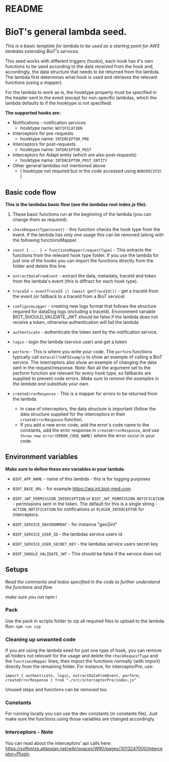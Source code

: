 # README

# BioT's general lambda seed.

_This is a basic template for lambda to be used as a starting point for AWS lambdas extending BioT's services._

This seed works with different triggers (hooks), each hook has it's own functions to be used according to the data received from the hook and, accordingly, the data structure that needs to be returned from the lambda. The lambda first determines what hook is used and retrieves the relevant functions (using a mapper).

For the lambda to work as is, the hooktype property must be specified in the header sent in the event (except for non-specific lambdas, which the lambda defaults to if the hooktype is not specified).

**The supported hooks are:**

- Notifications - notification services
  - hooktype name: `NOTIFICATION`
- Interceptors for pre-requests
  - hooktype name: `INTERCEPTOR_PRE`
- Interceptors for post-requests
  - hooktype name: `INTERCEPTOR_POST`
- Interceptors for Adapt entity (which are also post-requests)
  - hooktype name: `INTERCEPTOR_POST_ENTITY`
- Other general lambdas not mentioned above
  - ( hooktype not required but in the code accessed using `NONSPECIFIC` )

## Basic code flow

**This is the lambdas basic flow (see the lambdas root index.js file):**

1. These basic functions run at the beginning of the lambda (you can change them as required):

- `checkRequestType(event)` - this function checks the hook type from the event. If the lambda has only one usage this can be removed (along with the following functionsMapper.

- `const { ... } = functionsMapper[requestType]` - This extracts the functions from the relevant hook type folder. If you use the lambda for just one of the hooks you can import the functions directly from the folder and delete this line.

- `extractDataFromEvent` - extract the data, metadata, traceId and token from the lambda's event (this is diffract for each hook type).

- `traceId = eventTraceId || (await getTraceId())` - get a traceId from the event (or fallback to a traceId from a BioT service)

- `configureLogger` - creating new logs format that follows the structure required for dataDog logs (including a traceId). Environment variable BIOT_SHOULD_VALIDATE_JWT should be false if the lambda does not receive a token, otherwise authentication will fail the lambda

- `authenticate` - authenticate the token sent by the notification service.

- `login` - login the lambda (service user) and get a token

- `perform` - This is where you write your code. The `perform` functions typically call `datacallToAPIExample` to show an example of calling a BioT service. The interceptors also show an example of changing the data sent in the request/response.
  Note: Not all the argument set to the perform function are relevant for every hook type, so fallbacks are supplied to prevent code errors.
  _Make sure to remove the examples in the lambda and substitute your own._

- `createErrorResponse` - This is a mapper for errors to be returned from the lambda.
  - In case of interceptors, the data structure is important (follow the data structure supplied for the interceptors in their `createErrorResponse` function.
  - If you add a new error code, add the error's code name to the constants, add the error response in `createErrorResponse`, and use `throw new error(ERROR_CODE_NAME)` where the error occur in your code.

## Environment variables

**Make sure to define these env variables in your lambda**:

- `BIOT_APP_NAME` - name of this lambda - this is for logging purposes

- `BIOT_BASE_URL` - for example https://api.int.biot-med.com

- `BIOT_JWT_PERMISSION_INTERCEPTION` or `BIOT_JWT_PERMISSION_NOTIFICATION` - permissions sent in the token.
  The default for this is a single string - `ACTION_NOTIFICATION` for notifications or `PLUGIN_INTERCEPTOR` for interceptors.

- `BIOT_SERVICE_ENVIRONMENT` - for instance "gen2int"

- `BIOT_SERVICE_USER_ID` - the lambdas service users id

- `BIOT_SERVICE_USER_SECRET_KEY` - the lambdas service users secret key

- `BIOT_SHOULD_VALIDATE_JWT` - This should be false if the service does not

## Setups

_Read the comments and todos specified in the code to further understand the functions and flow._

_make sure you run npm i_

### Pack

Use the pack in scripts folder to zip all required files to upload to the lambda
Run: `npm run zip`

### Cleaning up unwanted code

If you are using the lambda seed for just one type of hook, you can remove all folders not relevant for the usage and delete the `checkRequestType` and the `functionsMapper` lines, then import the functions normally (with import) directly from the remaining folder. For instance, for interceptorPre, use:

`import { authenticate, login, extractDataFromEvent, perform, createErrorResponse } from "./src/interceptorPre/index.js"`

Unused steps and functions can be removed too.

### Constants

For running locally you can use the dev constants (in constants file), Just make sure the functions using those variables are changed accordingly.

### Interceptors - Note

You can read about the interceptors' api calls here:
https://softimize.atlassian.net/wiki/spaces/WIKI/pages/3013247000/Interceptor+Plugin
